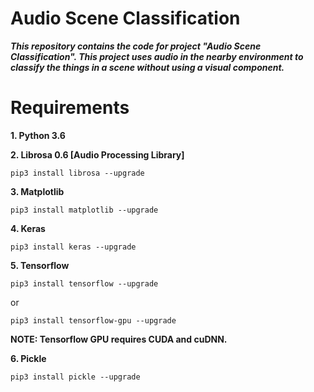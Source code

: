 # Audio Scene Classification

***This repository contains the code for project "Audio Scene Classification". This project uses audio in the nearby environment to classify the things in a scene without using a visual component.***

# Requirements

**1. Python 3.6**

**2. Librosa 0.6 [Audio Processing Library]**

```
pip3 install librosa --upgrade
```

**3. Matplotlib**

```
pip3 install matplotlib --upgrade
```

**4. Keras**

```
pip3 install keras --upgrade
```

**5. Tensorflow**

```
pip3 install tensorflow --upgrade
```

or 

```
pip3 install tensorflow-gpu --upgrade
```

**NOTE: Tensorflow GPU requires CUDA and cuDNN.**

**6. Pickle**

```
pip3 install pickle --upgrade
```
